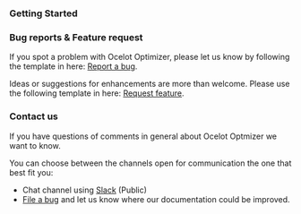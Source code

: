 ### Getting Started

### Bug reports & Feature request

If you spot a problem with Ocelot Optimizer, please let us know by following the template in
here: [Report a bug](https://github.com/ocelot-collab/optimizer/issues/new?template=bug-report.md).

Ideas or suggestions for enhancements are more than welcome. Please use the following
template in here: [Request feature](https://github.com/ocelot-collab/optimizer/issues/new?template=feature-request.md).

### Contact us

If you have questions of comments in general about Ocelot Optmizer we want to know.

You can choose between the channels open for communication the one that best fit you:

- Chat channel using [Slack](<https://ocelot-project.slack.com/>) (Public)
- [File a bug](https://github.com/ocelot-collab/optimizer/issues/new?template=bug-report.md) and let us know where our documentation could be improved.
